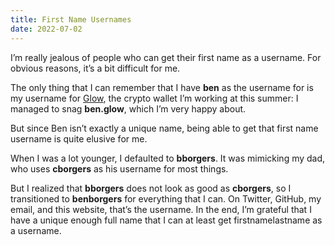 ```yaml
---
title: First Name Usernames
date: 2022-07-02
---
```


I’m really jealous of people who can get their first name as a username. For obvious reasons, it’s a bit difficult for me.

The only thing that I can remember that I have **ben** as the username for is my username for [Glow](https://glow.app), the crypto wallet I’m working at this summer: I managed to snag **ben.glow**, which I’m very happy about.

But since Ben isn’t exactly a unique name, being able to get that first name username is quite elusive for me.

When I was a lot younger, I defaulted to **bborgers**. It was mimicking my dad, who uses **cborgers** as his username for most things.

But I realized that **bborgers** does not look as good as **cborgers**, so I transitioned to **benborgers** for everything that I can. On Twitter, GitHub, my email, and this website, that’s the username. In the end, I’m grateful that I have a unique enough full name that I can at least get firstnamelastname as a username.
